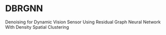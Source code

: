 # DBRGNN
Denoising for Dynamic Vision Sensor Using Residual Graph Neural Network With Density Spatial Clustering
